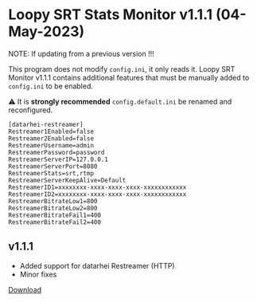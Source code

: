 # Loopy SRT Stats Monitor v1.1.1 (04-May-2023)

NOTE: If updating from a previous version !!!

This program does not modify `config.ini`, it only reads it. Loopy SRT Monitor v1.1.1 contains additional features that must be manually added to `config.ini` to be enabled.

⚠️ It is **strongly recommended** `config.default.ini` be renamed and reconfigured.

```
[datarhei-restreamer]
Restreamer1Enabled=false
Restreamer2Enabled=false
RestreamerUsername=admin
RestreamerPassword=password
RestreamerServerIP=127.0.0.1
RestreamerServerPort=8080
RestreamerStats=srt,rtmp
RestreamerServerKeepAlive=Default
RestreamerID1=xxxxxxxx-xxxx-xxxx-xxxx-xxxxxxxxxxxx
RestreamerID2=xxxxxxxx-xxxx-xxxx-xxxx-xxxxxxxxxxxx
RestreamerBitrateLow1=800
RestreamerBitrateLow2=800
RestreamerBitrateFail1=400
RestreamerBitrateFail2=400
```

v1.1.1
------
- Added support for datarhei Restreamer (HTTP)
- Minor fixes

[Download](https://github.com/loopy750/SRT-Stats-Monitor/raw/beta/loopy_srt_monitor_v1.1.1_beta_setup.exe)
